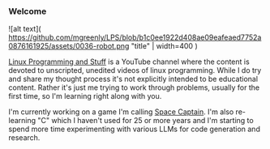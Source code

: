 ### Welcome

![alt text]( https://github.com/mgreenly/LPS/blob/b1c0ee1922d408ae09eafeaed7752a0876161925/assets/0036-robot.png "title" | width=400 )

[Linux Programming and Stuff](https://www.youtube.com/channel/UC7JijJhmmKrXaGyAxSJNBsQ) is a YouTube channel where the content is devoted to unscripted, unedited videos of linux programming. While I do try and share my thought process it's not explicitly intended to be educational content. Rather it's just me trying to work through problems, usually for the first time, so I'm learning right along with you.

I'm currently working on a game I'm calling [Space Captain](https://github.com/mgreenly/space-captain). I'm also re-learning "C" which I haven't used for 25 or more years and I'm starting to spend more time experimenting with various LLMs for code generation and research.
